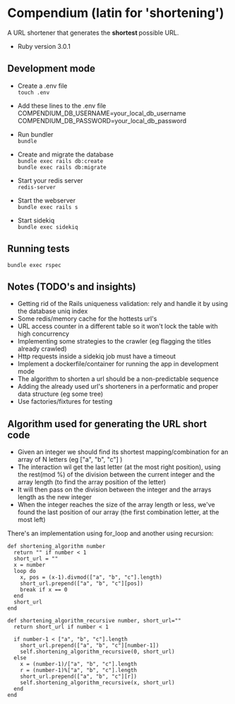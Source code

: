 # Compendium (latin for 'shortening')

  A URL shortener that generates the <b> shortest </b> possible URL.

* Ruby version 3.0.1

## Development mode

  - Create a .env file\
  `touch .env`

  - Add these lines to the .env file\
  COMPENDIUM_DB_USERNAME=your_local_db_username\
  COMPENDIUM_DB_PASSWORD=your_local_db_password

  - Run bundler\
  `bundle`

  - Create and migrate the database\
  `bundle exec rails db:create`\
  `bundle exec rails db:migrate`

  - Start your redis server\
  `redis-server`

  - Start the webserver\
  `bundle exec rails s`
  
  - Start sidekiq\
  `bundle exec sidekiq`

## Running tests
 
 `bundle exec rspec`

 ## Notes (TODO's and insights)

  - Getting rid of the Rails uniqueness validation: rely and handle it by using the database uniq index
  - Some redis/memory cache for the hottests url's
  - URL access counter in a different table so it won't lock the table with high concurrency
  - Implementing some strategies to the crawler (eg flagging the titles already crawled)
  - Http requests inside a sidekiq job must have a timeout
  - Implement a dockerfile/container for running the app in development mode
  - The algorithm to shorten a url should be a non-predictable sequence
  - Adding the already used url's shorteners in a performatic and proper data structure (eg some tree)
  - Use factories/fixtures for testing

## Algorithm used for generating the URL short code
  - Given an integer we should find its shortest mapping/combination for an array of N letters (eg ["a", "b", "c"] )
  - The interaction wil get the last letter (at the most right position), using the rest(mod %) of the division between the current integer and the array length (to find the array position of the letter)
  - It will then pass on the division between the integer and the arrays length as the new integer
  - When the integer reaches the size of the array length or less, we've found the last position of our array (the first combination letter, at the most left)

  There's an implementation using for_loop and another using recursion:

  ```
  def shortening_algorithm number
    return "" if number < 1
    short_url = ""
    x = number
    loop do
      x, pos = (x-1).divmod(["a", "b", "c"].length)
      short_url.prepend(["a", "b", "c"][pos])
      break if x == 0
    end
    short_url
  end
  ```

  ```
  def shortening_algorithm_recursive number, short_url=""
    return short_url if number < 1
    
    if number-1 < ["a", "b", "c"].length
      short_url.prepend(["a", "b", "c"][number-1])
      self.shortening_algorithm_recursive(0, short_url)
    else
      x = (number-1)/["a", "b", "c"].length
      r = (number-1)%["a", "b", "c"].length
      short_url.prepend(["a", "b", "c"][r])
      self.shortening_algorithm_recursive(x, short_url)
    end
  end
  ```